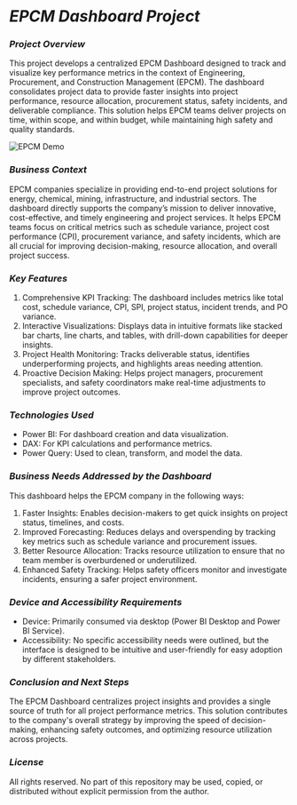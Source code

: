 # _EPCM Dashboard Project_

### _Project Overview_
This project develops a centralized EPCM Dashboard designed to track and visualize key performance metrics in the context of Engineering, Procurement, and Construction Management (EPCM). The dashboard consolidates project data to provide faster insights into project performance, resource allocation, procurement status, safety incidents, and deliverable compliance. This solution helps EPCM teams deliver projects on time, within scope, and within budget, while maintaining high safety and quality standards.

![EPCM Demo](https://media0.giphy.com/media/w4ZerEwO1ymdJdLZ59/giphy.gif)

### _Business Context_
EPCM companies specialize in providing end-to-end project solutions for energy, chemical, mining, infrastructure, and industrial sectors. The dashboard directly supports the company’s mission to deliver innovative, cost-effective, and timely engineering and project services. It helps EPCM teams focus on critical metrics such as schedule variance, project cost performance (CPI), procurement variance, and safety incidents, which are all crucial for improving decision-making, resource allocation, and overall project success.

### _Key Features_
1. Comprehensive KPI Tracking: The dashboard includes metrics like total cost, schedule variance, CPI, SPI, project status, incident trends, and PO variance.
2. Interactive Visualizations: Displays data in intuitive formats like stacked bar charts, line charts, and tables, with drill-down capabilities for deeper insights.
3. Project Health Monitoring: Tracks deliverable status, identifies underperforming projects, and highlights areas needing attention.
4. Proactive Decision Making: Helps project managers, procurement specialists, and safety coordinators make real-time adjustments to improve project outcomes.

### _Technologies Used_
- Power BI: For dashboard creation and data visualization.
- DAX: For KPI calculations and performance metrics.
- Power Query: Used to clean, transform, and model the data.

### _Business Needs Addressed by the Dashboard_
This dashboard helps the EPCM company in the following ways:
1. Faster Insights: Enables decision-makers to get quick insights on project status, timelines, and costs.
2. Improved Forecasting: Reduces delays and overspending by tracking key metrics such as schedule variance and procurement issues.
3. Better Resource Allocation: Tracks resource utilization to ensure that no team member is overburdened or underutilized.
4. Enhanced Safety Tracking: Helps safety officers monitor and investigate incidents, ensuring a safer project environment.

### _Device and Accessibility Requirements_
- Device: Primarily consumed via desktop (Power BI Desktop and Power BI Service).
- Accessibility: No specific accessibility needs were outlined, but the interface is designed to be intuitive and user-friendly for easy adoption by different stakeholders.

### _Conclusion and Next Steps_
The EPCM Dashboard centralizes project insights and provides a single source of truth for all project performance metrics. This solution contributes to the company's overall strategy by improving the speed of decision-making, enhancing safety outcomes, and optimizing resource utilization across projects.

### _License_
All rights reserved. No part of this repository may be used, copied, or distributed without explicit permission from the author.
